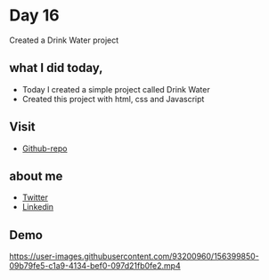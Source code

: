 # Day 16

Created a Drink Water project


## what I did today,

 - Today I created a simple project called Drink Water
 - Created this project with html, css and Javascript


## Visit

 - [Github-repo](https://github.com/KaranChandekar/50projects50days/tree/master/drink-water)

 
## about me

 - [Twitter](https://twitter.com/karan_chandekar)
 - [Linkedin](https://www.linkedin.com/in/karan-chandekar-a87263219/)


## Demo


https://user-images.githubusercontent.com/93200960/156399850-09b79fe5-c1a9-4134-bef0-097d21fb0fe2.mp4

